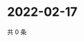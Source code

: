 # 2022-02-17

共 0 条

<!-- BEGIN WEIBO -->
<!-- 最后更新时间 Thu Feb 17 2022 00:23:27 GMT+0800 (China Standard Time) -->

<!-- END WEIBO -->
